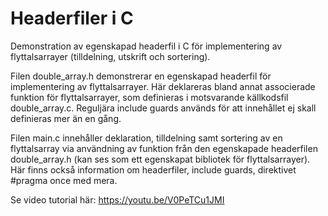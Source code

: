 # Headerfiler i C
Demonstration av egenskapad headerfil i C för implementering av flyttalsarrayer (tilldelning, utskrift och sortering).

Filen double_array.h demonstrerar en egenskapad headerfil för implementering av flyttalsarrayer. 
Här deklareras bland annat associerade funktion för flyttalsarrayer, som definieras i motsvarande källkodsfil double_array.c.
Reguljära include guards används för att innehållet ej skall definieras mer än en gång.

Filen main.c innehåller deklaration, tilldelning samt sortering av en flyttalsarray via användning av funktion från
den egenskapade headerfilen double_array.h (kan ses som ett egenskapat bibliotek för flyttalsarrayer). Här finns också
information om headerfiler, include guards, direktivet #pragma once med mera.

Se video tutorial här:
https://youtu.be/V0PeTCu1JMI
